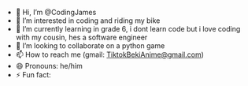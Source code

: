 - 👋 Hi, I’m @CodingJames
- 👀 I’m interested in coding and riding my bike
- 🌱 I’m currently learning in grade 6, i dont learn code but i love coding with my cousin, hes a software engineer
- 💞️ I’m looking to collaborate on a python game
- 📫 How to reach me (gmail: TiktokBekiAnime@gmail.com)
- 😄 Pronouns: he/him
- ⚡ Fun fact: 
